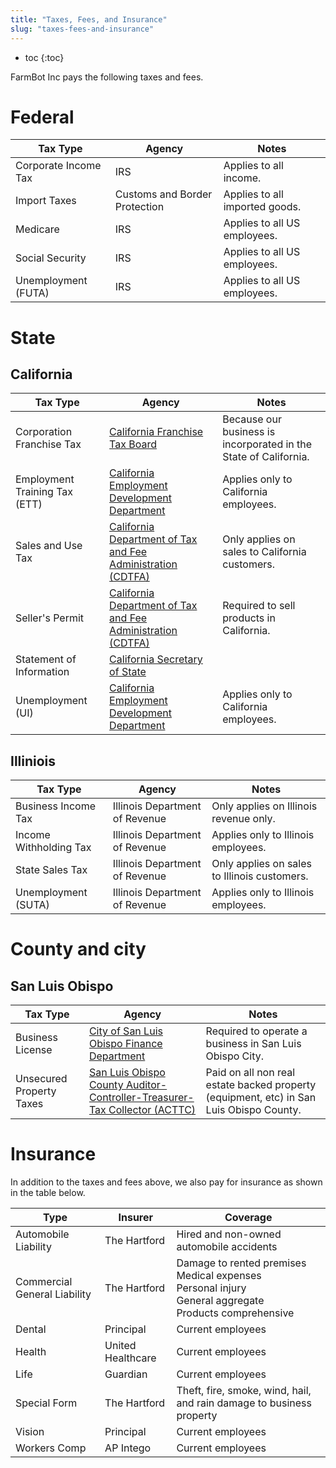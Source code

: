```yaml
---
title: "Taxes, Fees, and Insurance"
slug: "taxes-fees-and-insurance"
---
```


* toc
{:toc}

FarmBot Inc pays the following taxes and fees.

# Federal

|Tax Type                      |Agency                        |Notes                         |
|------------------------------|------------------------------|------------------------------|
|Corporate Income Tax          |IRS                           |Applies to all income.
|Import Taxes                  |Customs and Border Protection |Applies to all imported goods.
|Medicare                      |IRS                           |Applies to all US employees.
|Social Security               |IRS                           |Applies to all US employees.
|Unemployment (FUTA)           |IRS                           |Applies to all US employees.

# State
## California

|Tax Type                      |Agency                        |Notes                         |
|------------------------------|------------------------------|------------------------------|
|Corporation Franchise Tax     |[California Franchise Tax Board](https://www.ftb.ca.gov/)|Because our business is incorporated in the State of California.
|Employment Training Tax (ETT) |[California Employment Development Department](https://www.edd.ca.gov)|Applies only to California employees.
|Sales and Use Tax             |[California Department of Tax and Fee Administration (CDTFA)](https://onlineservices.cdtfa.ca.gov/)|Only applies on sales to California customers.
|Seller's Permit               |[California Department of Tax and Fee Administration (CDTFA)](http://www.ca.gov/Agencies/Tax-and-Fee-Administration-California-Department-of/Agency-Services/Apply-for-Sellers-Permit)|Required to sell products in California.
|Statement of Information      |[California Secretary of State](https://businessfilings.sos.ca.gov/)|
|Unemployment (UI)             |[California Employment Development Department](https://www.edd.ca.gov)|Applies only to California employees.

## Illiniois

|Tax Type                      |Agency                        |Notes                         |
|------------------------------|------------------------------|------------------------------|
|Business Income Tax           |Illinois Department of Revenue|Only applies on Illinois revenue only.
|Income Withholding Tax        |Illinois Department of Revenue|Applies only to Illinois employees.
|State Sales Tax               |Illinois Department of Revenue|Only applies on sales to Illinois customers.
|Unemployment (SUTA)           |Illinois Department of Revenue|Applies only to Illinois employees.

# County and city
## San Luis Obispo

|Tax Type                      |Agency                        |Notes                         |
|------------------------------|------------------------------|------------------------------|
|Business License              |[City of San Luis Obispo Finance Department](https://businessrenewal.slocity.org/)|Required to operate a business in San Luis Obispo City.
|Unsecured Property Taxes      |[San Luis Obispo County Auditor-Controller-Treasurer-Tax Collector (ACTTC)](https://services.slocountytax.org/)|Paid on all non real estate backed property (equipment, etc) in San Luis Obispo County.

# Insurance
In addition to the taxes and fees above, we also pay for insurance as shown in the table below.

|Type                          |Insurer                       |Coverage                      |
|------------------------------|------------------------------|------------------------------|
|Automobile Liability          |The Hartford                  |Hired and non-owned automobile accidents
|Commercial General Liability  |The Hartford                  |Damage to rented premises<br>Medical expenses<br>Personal injury<br>General aggregate<br>Products comprehensive
|Dental                        |Principal                     |Current employees
|Health                        |United Healthcare             |Current employees
|Life                          |Guardian                      |Current employees
|Special Form                  |The Hartford                  |Theft, fire, smoke, wind, hail, and rain damage to business property
|Vision                        |Principal                     |Current employees
|Workers Comp                  |AP Intego                     |Current employees



<style>
.hub-container {
  max-width: 1350px;
}
.value-icon {
  display: inline-block;
  height: 18px;
  margin-bottom: -2px;
}
  
a[title="Guides"] {
  color: #f4f4f4!important;
  border-bottom: 5px solid #f4f4f4;
  padding-bottom: 20px!important;
}
  
a[title="Guides"]:hover {
  color: white!important;
  border-bottom-color: white;
}
  
#hub-header li a:hover {
  box-shadow: none!important;
}
</style>

<meta name="theme-color" content="#434343">


